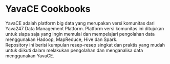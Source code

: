 # YavaCE Cookbooks

YavaCE adalah platform big data yang merupakan versi komunitas dari Yava247 Data Management Platform. Platform versi komunitas ini ditujukan untuk siapa saja yang ingin memulai dan mempelajari pengolahan data menggunakan Hadoop, MapReduce, Hive dan Spark.
<br>
Repository ini berisi kumpulan resep-resep singkat dan praktis yang mudah untuk diikuti dalam melakukan pengolahan dan menganalisa data menggunakan YavaCE.
<br>

